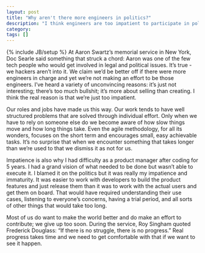 ```yaml
---
layout: post
title: "Why aren't there more engineers in politics?"
description: "I think engineers are too impatient to participate in politics and give up too easily. Society even encourages this."
category:
tags: []
---
```

{% include JB/setup %}
At Aaron Swartz’s memorial service in New York, Doc Searle said something that struck a chord: Aaron was one of the few tech people who would get involved in legal and political issues. It’s true - we hackers aren’t into it. We claim we’d be better off if there were more engineers in charge and yet we’re not making an effort to be those engineers. I’ve heard a variety of unconvincing reasons: it’s just not interesting; there’s too much bullshit; it’s more about selling than creating. I think the real reason is that we’re just too impatient.

Our roles and jobs have made us this way. Our work tends to have well structured problems that are solved through individual effort. Only when we have to rely on someone else do we become aware of how slow things move and how long things take. Even the agile methodology, for all its wonders, focuses on the short term and encourages small, easy achievable tasks. It’s no surprise that when we encounter something that takes longer than we’re used to that we dismiss it as not for us.

Impatience is also why I had difficulty as a product manager after coding for 5 years. I had a grand vision of what needed to be done but wasn’t able to execute it. I blamed it on the politics but it was really my impatience and immaturity. It was easier to work with developers to build the product features and just release them than it was to work with the actual users and get them on board. That would have required understanding their use cases, listening to everyone’s concerns, having a trial period, and all sorts of other things that would take too long.

Most of us do want to make the world better and do make an effort to contribute; we give up too soon. During the service, Roy Singham quoted Frederick Douglass:  “If there is no struggle, there is no progress.” Real progress takes time and we need to get comfortable with that if we want to see it happen.